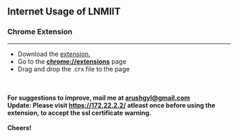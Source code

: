 <h2>Internet Usage of LNMIIT</h2>
<h3>Chrome Extension</h3><hr>

<ul>
	<li>Download the <a href="https://github.com/arush0311/lnmiit-internet-balance/raw/master/dist/src.crx">extension.</a></li>
	<li>Go to the <b><a href="chrome://extensions">chrome://extensions</a></b> page</li>
	<li>Drag and drop the .crx file to the page</li>
</ul>

<br><br>
<b>For suggestions to improve, mail me at arushgyl@gmail.com</b>
<br>
<b>Update: Please visit <a href="https://172.22.2.2/">https://172.22.2.2/</a> atleast once before using the extension, to accept the ssl certificate warning.</b> <br><br>
<b>Cheers!</b>

